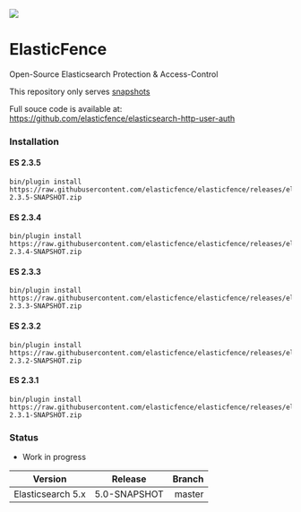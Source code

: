 

![](http://i.imgur.com/OFFgrm8.png?1)

# ElasticFence
Open-Source Elasticsearch Protection & Access-Control

This repository only serves [snapshots](https://github.com/elasticfence/elasticfence/tree/master/releases) 

Full souce code is available at: https://github.com/elasticfence/elasticsearch-http-user-auth

### Installation

#### ES 2.3.5
```
bin/plugin install https://raw.githubusercontent.com/elasticfence/elasticfence/releases/elasticfence-2.3.5-SNAPSHOT.zip
```
#### ES 2.3.4
```
bin/plugin install https://raw.githubusercontent.com/elasticfence/elasticfence/releases/elasticfence-2.3.4-SNAPSHOT.zip
```
#### ES 2.3.3
```
bin/plugin install https://raw.githubusercontent.com/elasticfence/elasticfence/releases/elasticfence-2.3.3-SNAPSHOT.zip
```
#### ES 2.3.2
```
bin/plugin install https://raw.githubusercontent.com/elasticfence/elasticfence/releases/elasticfence-2.3.2-SNAPSHOT.zip
```
#### ES 2.3.1
```
bin/plugin install https://raw.githubusercontent.com/elasticfence/elasticfence/releases/elasticfence-2.3.1-SNAPSHOT.zip
```

### Status

* Work in progress

| Version        | Release           | Branch  |
| ------------- |:-------------:| -----:|
| Elasticsearch 5.x | 5.0-SNAPSHOT | master |


